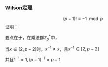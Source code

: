 ### Wilson定理

$$
(p-1)!\equiv -1 \mod p
$$
证明：

要点在于，在乘法群$\mathbb{Z}_p^*$中，

当$x\in[2,p-2]$时，$x^{-1}\neq x$，且$x^{-1}\in [2,p-2]$

并且$1^{-1}=1,(p-1)^{-1}=p-1$
